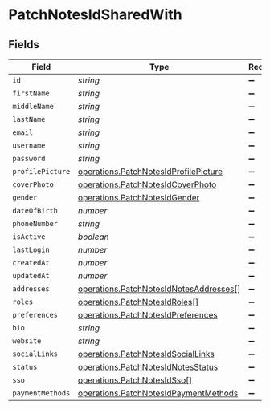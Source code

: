 # PatchNotesIdSharedWith


## Fields

| Field                                                                                            | Type                                                                                             | Required                                                                                         | Description                                                                                      |
| ------------------------------------------------------------------------------------------------ | ------------------------------------------------------------------------------------------------ | ------------------------------------------------------------------------------------------------ | ------------------------------------------------------------------------------------------------ |
| `id`                                                                                             | *string*                                                                                         | :heavy_minus_sign:                                                                               | N/A                                                                                              |
| `firstName`                                                                                      | *string*                                                                                         | :heavy_minus_sign:                                                                               | N/A                                                                                              |
| `middleName`                                                                                     | *string*                                                                                         | :heavy_minus_sign:                                                                               | N/A                                                                                              |
| `lastName`                                                                                       | *string*                                                                                         | :heavy_minus_sign:                                                                               | N/A                                                                                              |
| `email`                                                                                          | *string*                                                                                         | :heavy_minus_sign:                                                                               | N/A                                                                                              |
| `username`                                                                                       | *string*                                                                                         | :heavy_minus_sign:                                                                               | N/A                                                                                              |
| `password`                                                                                       | *string*                                                                                         | :heavy_minus_sign:                                                                               | N/A                                                                                              |
| `profilePicture`                                                                                 | [operations.PatchNotesIdProfilePicture](../../models/operations/patchnotesidprofilepicture.md)   | :heavy_minus_sign:                                                                               | N/A                                                                                              |
| `coverPhoto`                                                                                     | [operations.PatchNotesIdCoverPhoto](../../models/operations/patchnotesidcoverphoto.md)           | :heavy_minus_sign:                                                                               | N/A                                                                                              |
| `gender`                                                                                         | [operations.PatchNotesIdGender](../../models/operations/patchnotesidgender.md)                   | :heavy_minus_sign:                                                                               | N/A                                                                                              |
| `dateOfBirth`                                                                                    | *number*                                                                                         | :heavy_minus_sign:                                                                               | N/A                                                                                              |
| `phoneNumber`                                                                                    | *string*                                                                                         | :heavy_minus_sign:                                                                               | N/A                                                                                              |
| `isActive`                                                                                       | *boolean*                                                                                        | :heavy_minus_sign:                                                                               | N/A                                                                                              |
| `lastLogin`                                                                                      | *number*                                                                                         | :heavy_minus_sign:                                                                               | N/A                                                                                              |
| `createdAt`                                                                                      | *number*                                                                                         | :heavy_minus_sign:                                                                               | N/A                                                                                              |
| `updatedAt`                                                                                      | *number*                                                                                         | :heavy_minus_sign:                                                                               | N/A                                                                                              |
| `addresses`                                                                                      | [operations.PatchNotesIdNotesAddresses](../../models/operations/patchnotesidnotesaddresses.md)[] | :heavy_minus_sign:                                                                               | N/A                                                                                              |
| `roles`                                                                                          | [operations.PatchNotesIdRoles](../../models/operations/patchnotesidroles.md)[]                   | :heavy_minus_sign:                                                                               | N/A                                                                                              |
| `preferences`                                                                                    | [operations.PatchNotesIdPreferences](../../models/operations/patchnotesidpreferences.md)         | :heavy_minus_sign:                                                                               | N/A                                                                                              |
| `bio`                                                                                            | *string*                                                                                         | :heavy_minus_sign:                                                                               | N/A                                                                                              |
| `website`                                                                                        | *string*                                                                                         | :heavy_minus_sign:                                                                               | N/A                                                                                              |
| `socialLinks`                                                                                    | [operations.PatchNotesIdSocialLinks](../../models/operations/patchnotesidsociallinks.md)         | :heavy_minus_sign:                                                                               | N/A                                                                                              |
| `status`                                                                                         | [operations.PatchNotesIdNotesStatus](../../models/operations/patchnotesidnotesstatus.md)         | :heavy_minus_sign:                                                                               | N/A                                                                                              |
| `sso`                                                                                            | [operations.PatchNotesIdSso](../../models/operations/patchnotesidsso.md)[]                       | :heavy_minus_sign:                                                                               | N/A                                                                                              |
| `paymentMethods`                                                                                 | [operations.PatchNotesIdPaymentMethods](../../models/operations/patchnotesidpaymentmethods.md)   | :heavy_minus_sign:                                                                               | N/A                                                                                              |